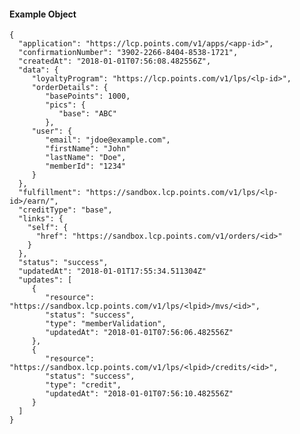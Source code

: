 #### Example Object

    {
      "application": "https://lcp.points.com/v1/apps/<app-id>",
      "confirmationNumber": "3902-2266-8404-8538-1721",
      "createdAt": "2018-01-01T07:56:08.482556Z",
      "data": {
         "loyaltyProgram": "https://lcp.points.com/v1/lps/<lp-id>",
         "orderDetails": {
            "basePoints": 1000,
            "pics": {
               "base": "ABC"
            },
         "user": {
            "email": "jdoe@example.com",
            "firstName": "John"
            "lastName": "Doe",
            "memberId": "1234"
         }
      },
      "fulfillment": "https://sandbox.lcp.points.com/v1/lps/<lp-id>/earn/",
      "creditType": "base",
      "links": {
        "self": {
          "href": "https://sandbox.lcp.points.com/v1/orders/<id>"
        }
      },
      "status": "success",
      "updatedAt": "2018-01-01T17:55:34.511304Z"
      "updates": [
         {
            "resource": "https://sandbox.lcp.points.com/v1/lps/<lpid>/mvs/<id>",
            "status": "success",
            "type": "memberValidation",
            "updatedAt": "2018-01-01T07:56:06.482556Z"
         },
         {
            "resource": "https://sandbox.lcp.points.com/v1/lps/<lpid>/credits/<id>",
            "status": "success",
            "type": "credit",
            "updatedAt": "2018-01-01T07:56:10.482556Z"
         }
      ]
    }

